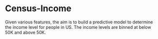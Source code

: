 # Census-Income
Given various features, the aim is to build a predictive model to determine the income level for people in US. The income levels are binned at below 50K and above 50K.
